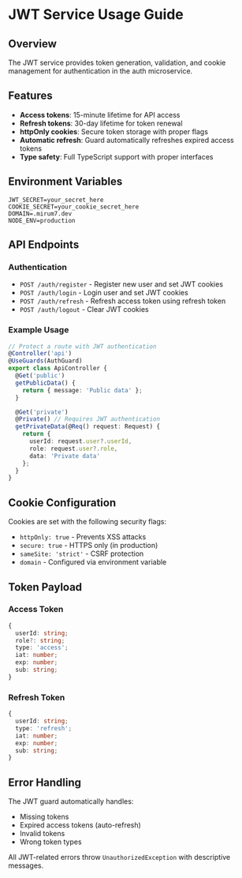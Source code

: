 # JWT Service Usage Guide

## Overview

The JWT service provides token generation, validation, and cookie management for authentication in the auth microservice.

## Features

- **Access tokens**: 15-minute lifetime for API access
- **Refresh tokens**: 30-day lifetime for token renewal
- **httpOnly cookies**: Secure token storage with proper flags
- **Automatic refresh**: Guard automatically refreshes expired access tokens
- **Type safety**: Full TypeScript support with proper interfaces

## Environment Variables

```env
JWT_SECRET=your_secret_here
COOKIE_SECRET=your_cookie_secret_here
DOMAIN=.mirum7.dev
NODE_ENV=production
```

## API Endpoints

### Authentication

- `POST /auth/register` - Register new user and set JWT cookies
- `POST /auth/login` - Login user and set JWT cookies
- `POST /auth/refresh` - Refresh access token using refresh token
- `POST /auth/logout` - Clear JWT cookies

### Example Usage

```typescript
// Protect a route with JWT authentication
@Controller('api')
@UseGuards(AuthGuard)
export class ApiController {
  @Get('public')
  getPublicData() {
    return { message: 'Public data' };
  }

  @Get('private')
  @Private() // Requires JWT authentication
  getPrivateData(@Req() request: Request) {
    return {
      userId: request.user?.userId,
      role: request.user?.role,
      data: 'Private data'
    };
  }
}
```

## Cookie Configuration

Cookies are set with the following security flags:
- `httpOnly: true` - Prevents XSS attacks
- `secure: true` - HTTPS only (in production)
- `sameSite: 'strict'` - CSRF protection
- `domain` - Configured via environment variable

## Token Payload

### Access Token
```typescript
{
  userId: string;
  role?: string;
  type: 'access';
  iat: number;
  exp: number;
  sub: string;
}
```

### Refresh Token
```typescript
{
  userId: string;
  type: 'refresh';
  iat: number;
  exp: number;
  sub: string;
}
```

## Error Handling

The JWT guard automatically handles:
- Missing tokens
- Expired access tokens (auto-refresh)
- Invalid tokens
- Wrong token types

All JWT-related errors throw `UnauthorizedException` with descriptive messages.